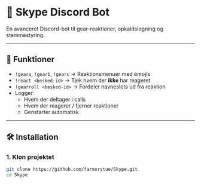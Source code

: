 # 🔧 Skype Discord Bot

En avanceret Discord-bot til gear-reaktioner, opkaldslogning og stemmestyring.

---

## 🚀 Funktioner

- `!geara`, `!gearb`, `!gearc` → Reaktionsmenuer med emojis
- `!react <besked-id>` → Tjek hvem der **ikke** har reageret
- `!gearroll <besked-id>` → Fordeler navneslots ud fra reaktion
- Logger:
  - Hvem der deltager i calls
  - Hvem der reagerer / fjerner reaktioner
  - Genstarter automatisk

---

## 🛠 Installation

### 1. Klon projektet
```bash
git clone https://github.com/farmorstue/Skype.git
cd Skype
